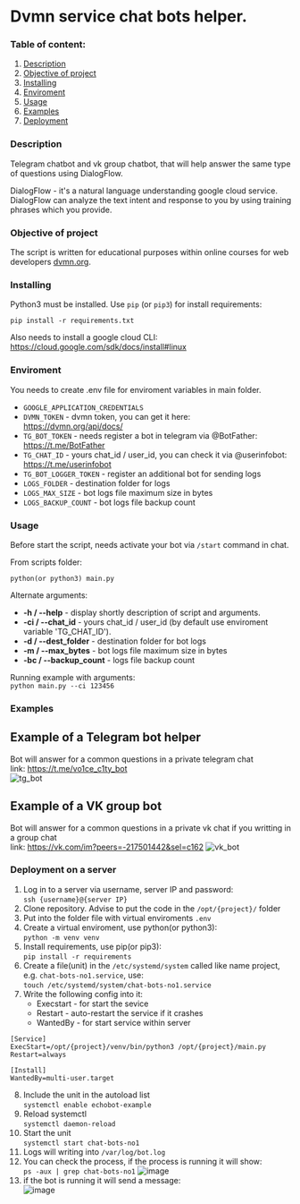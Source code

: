 # Dvmn service chat bots helper.

### Table of content:
1. [Description](#description)
2. [Objective of project](#objective-of-project)
3. [Installing](#installing)
4. [Enviroment](#enviroment)
5. [Usage](#usage)
6. [Examples](#examples)
7. [Deployment](#deployment-on-a-server)

### Description 

Telegram chatbot and vk group chatbot, that will help answer the same type of questions using DialogFlow.  

DialogFlow -  it's a natural language understanding google cloud service. DialogFlow can analyze the text intent and response to you
by using training phrases which you provide.  

### Objective of project

The script is written for educational purposes within online courses for web developers [dvmn.org](https://dvmn.org/).

### Installing

Python3 must be installed. 
Use `pip` (or `pip3`) for install requirements:
```
pip install -r requirements.txt
```  
Also needs to install a google cloud CLI:  
https://cloud.google.com/sdk/docs/install#linux

### Enviroment

You needs to create .env file for enviroment variables in main folder.

- `GOOGLE_APPLICATION_CREDENTIALS`
- `DVMN_TOKEN` - dvmn token, you can get it here: https://dvmn.org/api/docs/  
- `TG_BOT_TOKEN` - needs register a bot in telegram via @BotFather: https://t.me/BotFather
- `TG_CHAT_ID` - yours chat_id / user_id, you can check it via @userinfobot: https://t.me/userinfobot
- `TG_BOT_LOGGER_TOKEN` - register an additional bot for sending logs
- `LOGS_FOLDER` - destination folder for logs
- `LOGS_MAX_SIZE` - bot logs file maximum size in bytes
- `LOGS_BACKUP_COUNT` - bot logs file backup count

### Usage
Before start the script, needs activate your bot via `/start` command in chat.

From scripts folder:
```
python(or python3) main.py
```
Alternate arguments:
- **-h / --help** - display shortly description of script and arguments.
- **-ci / --chat_id** - yours chat_id / user_id (by default use enviroment variable 'TG_CHAT_ID').  
- **-d / --dest_folder** - destination folder for bot logs
- **-m / --max_bytes** - bot logs file maximum size in bytes
- **-bc / --backup_count** - logs file backup count


Running example with arguments:  
`python main.py --ci 123456`

### Examples  
## Example of a Telegram bot helper

Bot will answer for a common questions in a private telegram chat  
link: https://t.me/vo1ce_c1ty_bot  
![tg_bot](https://user-images.githubusercontent.com/79669407/231001881-74f8416f-0603-46d8-b16c-3ee34cf79be0.gif)  

## Example of a VK group bot

Bot will answer for a common questions in a private vk chat if you writting in a group chat  
link: https://vk.com/im?peers=-217501442&sel=c162
![vk_bot](https://user-images.githubusercontent.com/79669407/231004992-ec2d9add-2bad-4f8f-bd76-7281fe9387d9.gif)

### Deployment on a server

1. Log in to a server via username, server IP and password:  
`ssh {username}@{server IP}`
2. Clone repository. Advise to put the code in the `/opt/{project}/` folder
3. Put into the folder file with virtual enviroments `.env`
4. Create a virtual enviroment, use python(or python3):  
`python -m venv venv`
5. Install requirements, use pip(or pip3):  
 `pip install -r requirements`
6. Create a file(unit) in the `/etc/systemd/system` called like name project, e.g. `chat-bots-no1.service`, use:  
`touch /etc/systemd/system/chat-bots-no1.service`
7. Write the following config into it:  
    * Execstart - for start the sevice
    * Restart - auto-restart the service if it crashes
    * WantedBy - for start service within server
```
[Service]  
ExecStart=/opt/{project}/venv/bin/python3 /opt/{project}/main.py
Restart=always

[Install]
WantedBy=multi-user.target
```  
8. Include the unit in the autoload list  
`systemctl enable echobot-example`
9. Reload systemctl  
`systemctl daemon-reload`
10. Start the unit  
`systemctl start chat-bots-no1`
11. Logs will writing into `/var/log/bot.log`
12. You can check the process, if the process is running it will show:  
`ps -aux | grep chat-bots-no1`
![image](https://user-images.githubusercontent.com/79669407/228650981-e6f8016a-40e6-4c4f-88ef-a3df6969d2fc.png)
13. if the bot is running it will send a message:  
![image](https://user-images.githubusercontent.com/79669407/228651407-0473a366-5cab-4ac8-a346-8e8435ce402d.png)






